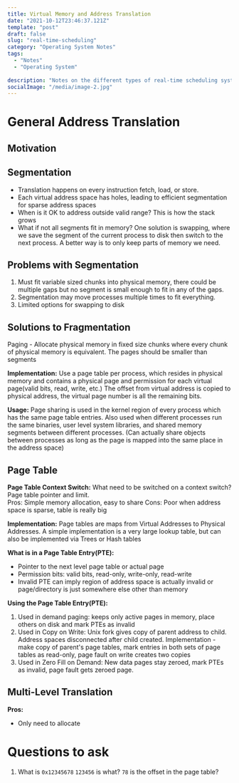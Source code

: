 ```yaml
---
title: Virtual Memory and Address Translation
date: "2021-10-12T23:46:37.121Z"
template: "post"
draft: false
slug: "real-time-scheduling"
category: "Operating System Notes"
tags:
  - "Notes"
  - "Operating System"
  
description: "Notes on the different types of real-time scheduling systems"
socialImage: "/media/image-2.jpg"
---
```


# General Address Translation

## Motivation

## Segmentation
  - Translation happens on every instruction fetch, load, or store. 
  - Each virtual address space has holes, leading to efficient segmentation for sparse address spaces
  - When is it OK to address outside valid range? This is how the stack grows
  - What if not all segments fit in memory? One solution is swapping, where we save the segment of the current process to disk then switch to the next process. A better way is to only keep parts of memory we need.

## Problems with Segmentation
1. Must fit variable sized chunks into physical memory, there could be multiple gaps but no segment is small enough to fit in any of the gaps.
2. Segmentation may move processes multiple times to fit everything.
3. Limited options for swapping to disk

## Solutions to Fragmentation
Paging - Allocate physical memory in fixed size chunks where every chunk of physical memory is equivalent. The pages should be smaller than segments

**Implementation:** Use a page table per process, which resides in physical memory and contains a physical page and permission for each virtual page(valid bits, read, write, etc.)
The offset from virtual address is copied to physical address, the virtual page number is all the remaining bits.

**Usage:** Page sharing is used in the kernel region of every process which has the same page table entries. Also used when different processes run the same binaries, user level system libraries, and shared memory segments between different processes. (Can actually share objects between processes as long as the page is mapped into the same place in the address space)

## Page Table

**Page Table Context Switch:** What need to be switched on a context switch? Page table pointer and limit.  
Pros: Simple memory allocation, easy to share
Cons: Poor when address space is sparse, table is really big

**Implementation:** Page tables are maps from Virtual Addresses to Physical Addresses. A simple implementation is a very large lookup table, but can also be implemented via Trees or Hash tables

**What is in a Page Table Entry(PTE):**  
  - Pointer to the next level page table or actual page
  - Permission bits: valid bits, read-only, write-only, read-write
  - Invalid PTE can imply region of address space is actually invalid or page/directory is just somewhere else other than memory

**Using the Page Table Entry(PTE):**
1. Used in demand paging: keeps only active pages in memory, place others on disk and mark PTEs as invalid
2. Used in Copy on Write: Unix fork gives copy of parent address to child. Address spaces disconnected after child created. Implementation - make copy of parent's page tables, mark entries in both sets of page tables as read-only, page fault on write creates two copies
3. Used in Zero Fill on Demand: New data pages stay zeroed, mark PTEs as invalid, page fault gets zeroed page.

## Multi-Level Translation
**Pros:**
  - Only need to allocate 
# Questions to ask
1. What is `0x12345678` `123456` is what? `78` is the offset in the page table?